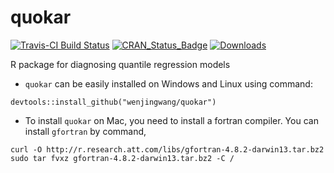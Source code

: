 # quokar
[![Travis-CI Build Status](https://travis-ci.org/wenjingwang/quokar.svg?branch=master)](https://travis-ci.org/wenjingwang/quokar)
[![CRAN\_Status\_Badge](http://www.r-pkg.org/badges/version/quokar)](https://cran.r-project.org/package=quokar)
[![Downloads](http://cranlogs.r-pkg.org/badges/quokar?color=brightgreen)](https://cran.r-project.org/package=quokar)




R package for diagnosing quantile regression models

- `quokar`  can be easily installed on Windows and Linux using command: 
```{r}
devtools::install_github("wenjingwang/quokar")
```
- To install `quokar` on Mac, you need to install a fortran compiler. 
You can install `gfortran` by command,

```
curl -O http://r.research.att.com/libs/gfortran-4.8.2-darwin13.tar.bz2
sudo tar fvxz gfortran-4.8.2-darwin13.tar.bz2 -C /
```

